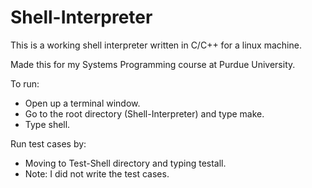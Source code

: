 Shell-Interpreter
=================

This is a working shell interpreter written in C/C++ for a linux machine.

Made this for my Systems Programming course at Purdue University.

To run:
  - Open up a terminal window.
  - Go to the root directory (Shell-Interpreter) and type make.
  - Type shell.
  
Run test cases by:
  - Moving to Test-Shell directory and typing testall.
  - Note: I did not write the test cases.
